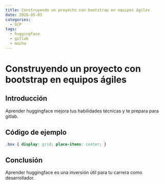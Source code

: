 ```yaml
---
title: Construyendo un proyecto con bootstrap en equipos ágiles
date: 2026-05-03
categories:
  - GCP
tags:
  - huggingface
  - gitlab
  - mocha
---
```


# Construyendo un proyecto con bootstrap en equipos ágiles

## Introducción

Aprender huggingface mejora tus habilidades técnicas y te prepara para gitlab.

## Código de ejemplo

```css
.box { display: grid; place-items: center; }
```

## Conclusión

Aprender huggingface es una inversión útil para tu carrera como desarrollador.